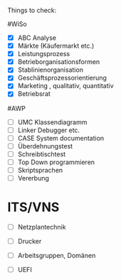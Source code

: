 Things to check:

#WiSo 
- [x] ABC Analyse
- [x] Märkte (Käufermarkt etc.)
- [x] Leistungsprozess 
- [x] Betrieborganisationsformen
- [x] Stablinienorganisation
- [x] Geschäftsprozessorientierung
- [x] Marketing , qualitativ, quantitativ
- [x] Betriebsrat

#AWP
- [ ] UMC Klassendiagramm
- [ ] Linker Debugger etc.
- [ ] CASE System documentation
- [ ] Überdehnungstest 
- [ ] Schreibtischtest
- [ ] Top Down programmieren 
- [ ] Skriptsprachen
- [ ] Vererbung

# ITS/VNS
- [ ] Netzplantechnik
- [ ] Drucker 
- [ ] Arbeitsgruppen, Domänen
- [ ] UEFI

